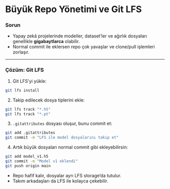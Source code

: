 # Büyük Repo Yönetimi ve Git LFS

### Sorun

* Yapay zekâ projelerinde modeller, dataset’ler ve ağırlık dosyaları genellikle **gigabaytlarca** olabilir.
* Normal commit ile eklersen repo çok yavaşlar ve clone/pull işlemleri zorlaşır.

---

### Çözüm: Git LFS

1. Git LFS’yi yükle:

```bash
git lfs install
```

2. Takip edilecek dosya tiplerini ekle:

```bash
git lfs track "*.h5"
git lfs track "*.pt"
```

3. `.gitattributes` dosyası oluşur, bunu commit et:

```bash
git add .gitattributes
git commit -m "LFS ile model dosyalarını takip et"
```

4. Artık büyük dosyaları normal commit gibi ekleyebilirsin:

```bash
git add model_v1.h5
git commit -m "Model v1 eklendi"
git push origin main
```

* Repo hafif kalır, dosyalar ayrı LFS storage’da tutulur.
* Takım arkadaşları da LFS ile kolayca çekebilir.